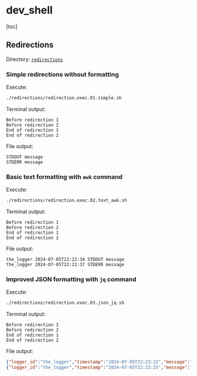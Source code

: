# dev_shell

[toc]

## Redirections

Directory: [`redirections`](./redirections)

### Simple redirections without formatting

Execute:

```bash
./redirections/redirection.exec.01.simple.sh
```

Terminal output:

```text/plain
Before redirection 1
Before redirection 2
End of redirection 1
End of redirection 2
```

File output:

```text/plain
STDOUT message
STDERR message
```

### Basic text formatting with `awk` command

Execute:

```bash
./redirections/redirection.exec.02.text_awk.sh
```

Terminal output:

```text/plain
Before redirection 1
Before redirection 2
End of redirection 1
End of redirection 2
```

File output:

```text/plain
the_logger 2024-07-05T22:22:34 STDOUT message
the_logger 2024-07-05T22:22:37 STDERR message
```

### Improved JSON formatting with `jq` command

Execute:

```bash
./redirections/redirection.exec.03.json_jq.sh
```

Terminal output:

```text/plain
Before redirection 1
Before redirection 2
End of redirection 1
End of redirection 2
```

File output:

```json
{"logger_id":"the_logger","timestamp":"2024-07-05T22:23:22","message":"STDOUT message"}
{"logger_id":"the_logger","timestamp":"2024-07-05T22:23:25","message":"STDERR message"}
```
